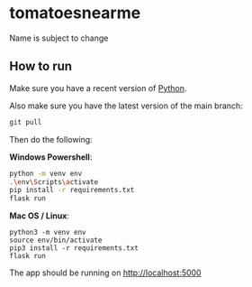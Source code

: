 # tomatoesnearme

Name is subject to change

## How to run

Make sure you have a recent version of [Python](https://www.python.org/downloads/).

Also make sure you have the latest version of the main branch:

```bash
git pull
```

Then do the following:

**Windows Powershell**:

```bash
python -m venv env
.\env\Scripts\activate
pip install -r requirements.txt
flask run
```

**Mac OS / Linux**:

```
python3 -m venv env
source env/bin/activate
pip3 install -r requirements.txt
flask run
```

The app should be running on [http://localhost:5000](http://localhost:5000)
